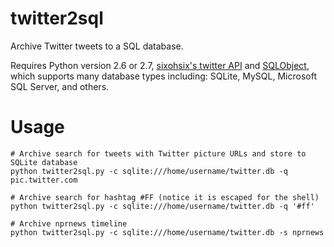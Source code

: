 twitter2sql
===========

Archive Twitter tweets to a SQL database.

Requires Python version 2.6 or 2.7, [sixohsix's twitter API](https://github.com/sixohsix/twitter) and [SQLObject](http://www.sqlobject.org/SQLObject.html), which supports many database types including: SQLite, MySQL, Microsoft SQL Server, and others.

Usage
=====

    # Archive search for tweets with Twitter picture URLs and store to SQLite database
    python twitter2sql.py -c sqlite:///home/username/twitter.db -q pic.twitter.com

    # Archive search for hashtag #FF (notice it is escaped for the shell)
    python twitter2sql.py -c sqlite:///home/username/twitter.db -q '#ff'

    # Archive nprnews timeline
    python twitter2sql.py -c sqlite:///home/username/twitter.db -s nprnews
